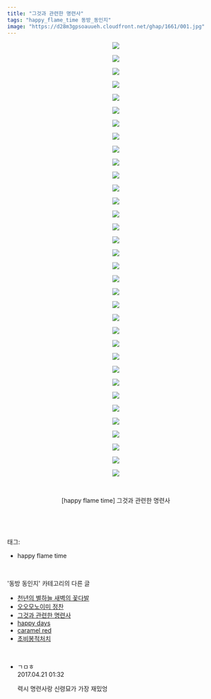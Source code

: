 ```yaml
---
title: "그것과 관련한 명련사"
tags: "happy_flame_time 동방_동인지"
image: "https://d28m3gpsoauueh.cloudfront.net/ghap/1661/001.jpg"
---
```

<div class="article">
<p style="text-align: center; clear: none; float: none;"><img src="{{ site.imgserver4 }}/ghap/1661/001.jpg"/></p>
<p style="text-align: center; clear: none; float: none;"><img src="{{ site.imgserver4 }}/ghap/1661/002.jpg"/></p>
<p style="text-align: center; clear: none; float: none;"><img src="{{ site.imgserver4 }}/ghap/1661/003.jpg"/></p>
<p style="text-align: center; clear: none; float: none;"><img src="{{ site.imgserver4 }}/ghap/1661/004.jpg"/></p>
<p style="text-align: center; clear: none; float: none;"><img src="{{ site.imgserver4 }}/ghap/1661/005.jpg"/></p>
<p style="text-align: center; clear: none; float: none;"><img src="{{ site.imgserver4 }}/ghap/1661/006.jpg"/></p>
<p style="text-align: center; clear: none; float: none;"><img src="{{ site.imgserver4 }}/ghap/1661/007.jpg"/></p>
<p style="text-align: center; clear: none; float: none;"><img src="{{ site.imgserver4 }}/ghap/1661/008.jpg"/></p>
<p style="text-align: center; clear: none; float: none;"><img src="{{ site.imgserver4 }}/ghap/1661/009.jpg"/></p>
<p style="text-align: center; clear: none; float: none;"><img src="{{ site.imgserver4 }}/ghap/1661/010.jpg"/></p>
<p style="text-align: center; clear: none; float: none;"><img src="{{ site.imgserver4 }}/ghap/1661/011.jpg"/></p>
<p style="text-align: center; clear: none; float: none;"><img src="{{ site.imgserver4 }}/ghap/1661/012.jpg"/></p>
<p style="text-align: center; clear: none; float: none;"><img src="{{ site.imgserver4 }}/ghap/1661/013.jpg"/></p>
<p style="text-align: center; clear: none; float: none;"><img src="{{ site.imgserver4 }}/ghap/1661/014.jpg"/></p>
<p style="text-align: center; clear: none; float: none;"><img src="{{ site.imgserver4 }}/ghap/1661/015.jpg"/></p>
<p style="text-align: center; clear: none; float: none;"><img src="{{ site.imgserver4 }}/ghap/1661/016.jpg"/></p>
<p style="text-align: center; clear: none; float: none;"><img src="{{ site.imgserver4 }}/ghap/1661/017.jpg"/></p>
<p style="text-align: center; clear: none; float: none;"><img src="{{ site.imgserver4 }}/ghap/1661/018.jpg"/></p>
<p style="text-align: center; clear: none; float: none;"><img src="{{ site.imgserver4 }}/ghap/1661/019.jpg"/></p>
<p style="text-align: center; clear: none; float: none;"><img src="{{ site.imgserver4 }}/ghap/1661/020.jpg"/></p>
<p style="text-align: center; clear: none; float: none;"><img src="{{ site.imgserver4 }}/ghap/1661/021.jpg"/></p>
<p style="text-align: center; clear: none; float: none;"><img src="{{ site.imgserver4 }}/ghap/1661/022.jpg"/></p>
<p style="text-align: center; clear: none; float: none;"><img src="{{ site.imgserver4 }}/ghap/1661/023.jpg"/></p>
<p style="text-align: center; clear: none; float: none;"><img src="{{ site.imgserver4 }}/ghap/1661/024.jpg"/></p>
<p style="text-align: center; clear: none; float: none;"><img src="{{ site.imgserver4 }}/ghap/1661/025.jpg"/></p>
<p style="text-align: center; clear: none; float: none;"><img src="{{ site.imgserver4 }}/ghap/1661/026.jpg"/></p>
<p style="text-align: center; clear: none; float: none;"><img src="{{ site.imgserver4 }}/ghap/1661/027.jpg"/></p>
<p style="text-align: center; clear: none; float: none;"><img src="{{ site.imgserver4 }}/ghap/1661/028.jpg"/></p>
<p style="text-align: center; clear: none; float: none;"><img src="{{ site.imgserver4 }}/ghap/1661/029.jpg"/></p>
<p style="text-align: center; clear: none; float: none;"><img src="{{ site.imgserver4 }}/ghap/1661/030.jpg"/></p>
<p style="text-align: center; clear: none; float: none;"><img src="{{ site.imgserver4 }}/ghap/1661/031.jpg"/></p>
<p style="text-align: center; clear: none; float: none;"><img src="{{ site.imgserver4 }}/ghap/1661/032.jpg"/></p>
<p style="text-align: center; clear: none; float: none;"><img src="{{ site.imgserver4 }}/ghap/1661/033.jpg"/></p>
<p style="text-align: center; clear: none; float: none;"><img src="{{ site.imgserver4 }}/ghap/1661/034.jpg"/></p>
<p style="text-align: center; clear: none; float: none;"><br/></p>
<p style="text-align: center; clear: none; float: none;">[happy flame time] 그것과 관련한 명련사</p>
<p><br/></p>
</div><br/>
<div class="tagTrail">
<p>태그: </p>
<ul>
<li>happy flame time</li>
</ul>
</div><br/>
<div class="another">
<p>'동방 동인지' 카테고리의 다른 글</p>
<ul>
<li><a href="/ghap_1663">천년의 별하늘 새벽의 꽃다발</a></li>
<li><a href="/ghap_1662">오오모노이미 정찬</a></li>
<li><a href="/ghap_1661">그것과 관련한 명련사</a></li>
<li><a href="/ghap_1660">happy days</a></li>
<li><a href="/ghap_1659">caramel red</a></li>
<li><a href="/ghap_1658">초비봉적처치</a></li>
</ul>
</div><br/>
<div class="cb_module cb_fluid">
<div class="cb_wrt cb_profile">
<div class="comment">
<ul>
<li class="cb_thumb_off" id="comment14970713">
<div class="cb_comment_area">
<div class="cb_info_area">
<div class="cb_section">
<span class="cb_nick_name">ㄱㅁㅎ</span>
</div>
<div class="cb_section">
<span class="cb_date">2017.04.21 01:32 </span>
</div>
</div>
<div class="cb_dsc_comment">
<p class="cb_dsc">
											력시 명련사랑 신령묘가 가장 재밌엉
										</p>
</div>
</div></li>
</ul>
</div>
</div><!-- commentList close -->
</div><br/>
